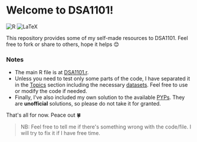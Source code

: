 # Welcome to DSA1101!
<img alt="R" src="https://img.shields.io/badge/r-%23276DC3.svg?&style=for-the-badge&logo=r&logoColor=white"/> <img alt="LaTeX" src="https://img.shields.io/badge/latex%20-%23008080.svg?&style=for-the-badge&logo=latex&logoColor=white"/>

This repository provides some of my self-made resources to DSA1101. Feel free to fork or share to others, hope it helps 😊

### Notes
+ The main R file is at [DSA1101.r](https://github.com/RussellDash332/DSA1101/blob/main/DSA1101.r).
+ Unless you need to test only some parts of the code, I have separated it in the [Topics](https://github.com/RussellDash332/DSA1101/tree/main/Topics) section including the necessary [datasets](https://github.com/RussellDash332/DSA1101/tree/main/Topics/Datasets). Feel free to use or modify the code if needed.
+ Finally, I've also included my own solution to the available [PYPs](https://github.com/RussellDash332/DSA1101/tree/main/PYPs). They are **unofficial** solutions, so please do not take it for granted.

That's all for now. Peace out 🍀
> NB: Feel free to tell me if there's something wrong with the code/file. I will try to fix it if I have free time.